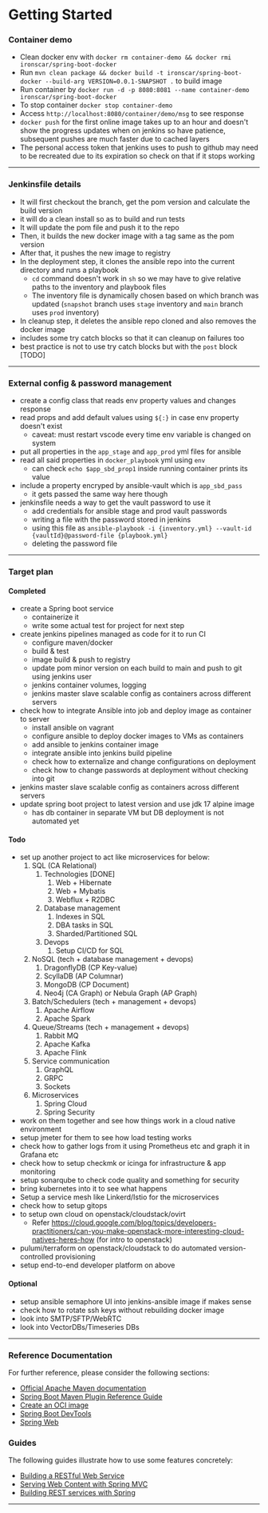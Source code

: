 # Getting Started

### Container demo
- Clean docker env with ```docker rm container-demo && docker rmi ironscar/spring-boot-docker```
- Run ```mvn clean package && docker build -t ironscar/spring-boot-docker --build-arg VERSION=0.0.1-SNAPSHOT .``` to build image
- Run container by ```docker run -d -p 8080:8081 --name container-demo ironscar/spring-boot-docker```
- To stop container ```docker stop container-demo```
- Access ```http://localhost:8080/container/demo/msg``` to see response
- ```docker push``` for the first online image takes up to an hour and doesn't show the progress updates when on jenkins so have patience, subsequent pushes are much faster due to cached layers
- The personal access token that jenkins uses to push to github may need to be recreated due to its expiration so check on that if it stops working

---

### Jenkinsfile details

- It will first checkout the branch, get the pom version and calculate the build version
- it will do a clean install so as to build and run tests
- It will update the pom file and push it to the repo
- Then, it builds the new docker image with a tag same as the pom version
- After that, it pushes the new image to registry
- In the deployment step, it clones the ansible repo into the current directory and runs a playbook
  - `cd` command doesn't work in `sh` so we may have to give relative paths to the inventory and playbook files
  - The inventory file is dynamically chosen based on which branch was updated (`snapshot` branch uses `stage` inventory and `main` branch uses `prod` inventory)
- In cleanup step, it deletes the ansible repo cloned and also removes the docker image
- includes some try catch blocks so that it can cleanup on failures too
- best practice is not to use try catch blocks but with the `post` block [TODO]

---

### External config & password management

- create a config class that reads env property values and changes response
- read props and add default values using `${:}` in case env property doesn't exist
  - caveat: must restart vscode every time env variable is changed on system
- put all properties in the `app_stage` and `app_prod` yml files for ansible
- read all said properties in `docker_playbook` yml using `env`
  - can check `echo $app_sbd_prop1` inside running container prints its value
- include a property encryped by ansible-vault which is `app_sbd_pass`
  - it gets passed the same way here though
- jenkinsfile needs a way to get the vault password to use it
  - add credentials for ansible stage and prod vault passwords
  - writing a file with the password stored in jenkins
  - using this file as `ansible-playbook -i {inventory.yml} --vault-id {vaultId}@password-file {playbook.yml}`
  - deleting the password file

---

### Target plan

#### Completed

- create a Spring boot service
	- containerize it
	- write some actual test for project for next step
- create jenkins pipelines managed as code for it to run CI
	- configure maven/docker
	- build & test
	- image build & push to registry
	- update pom minor version on each build to main and push to git using jenkins user
	- jenkins container volumes, logging
	- jenkins master slave scalable config as containers across different servers
- check how to integrate Ansible into job and deploy image as container to server
	- install ansible on vagrant
	- configure ansible to deploy docker images to VMs as containers
	- add ansible to jenkins container image
	- integrate ansible into jenkins build pipeline
	- check how to externalize and change configurations on deployment
	- check how to change passwords at deployment without checking into git
- jenkins master slave scalable config as containers across different servers
- update spring boot project to latest version and use jdk 17 alpine image
    - has db container in separate VM but DB deployment is not automated yet

#### Todo

- set up another project to act like microservices for below:
	1. SQL (CA Relational)
		1. Technologies [DONE]
			1. Web + Hibernate
			2. Web + Mybatis
			3. Webflux + R2DBC
		2. Database management
			1. Indexes in SQL
			2. DBA tasks in SQL
   			3. Sharded/Partitioned SQL
		3. Devops
			1. Setup CI/CD for SQL
	2. NoSQL (tech + database management + devops)
		1. DragonflyDB (CP Key-value)
		2. ScyllaDB (AP Columnar)
		3. MongoDB (CP Document)
		4. Neo4j (CA Graph) or Nebula Graph (AP Graph)
  	3. Batch/Schedulers (tech + management + devops)
  		1. Apache Airflow
  	 	2. Apache Spark
	5. Queue/Streams (tech + management + devops)
		1. Rabbit MQ
		2. Apache Kafka
  		3. Apache Flink
	6. Service communication
		1. GraphQL
		2. GRPC
		3. Sockets
	7. Microservices
		1. Spring Cloud
		2. Spring Security
- work on them together and see how things work in a cloud native environment
- setup jmeter for them to see how load testing works
- check how to gather logs from it using Prometheus etc and graph it in Grafana etc
- check how to setup checkmk or icinga for infrastructure & app monitoring
- setup sonarqube to check code quality and something for security
- bring kubernetes into it to see what happens
- Setup a service mesh like Linkerd/Istio for the microservices
- check how to setup gitops
- to setup own cloud on openstack/cloudstack/ovirt 
  - Refer https://cloud.google.com/blog/topics/developers-practitioners/can-you-make-openstack-more-interesting-cloud-natives-heres-how (for intro to openstack)
- pulumi/terraform on openstack/cloudstack to do automated version-controlled provisioning
- setup end-to-end developer platform on above

#### Optional

- setup ansible semaphore UI into jenkins-ansible image if makes sense
- check how to rotate ssh keys without rebuilding docker image
- look into SMTP/SFTP/WebRTC
- look into VectorDBs/Timeseries DBs

---

### Reference Documentation
For further reference, please consider the following sections:

* [Official Apache Maven documentation](https://maven.apache.org/guides/index.html)
* [Spring Boot Maven Plugin Reference Guide](https://docs.spring.io/spring-boot/docs/2.6.2/maven-plugin/reference/html/)
* [Create an OCI image](https://docs.spring.io/spring-boot/docs/2.6.2/maven-plugin/reference/html/#build-image)
* [Spring Boot DevTools](https://docs.spring.io/spring-boot/docs/2.6.2/reference/htmlsingle/#using-boot-devtools)
* [Spring Web](https://docs.spring.io/spring-boot/docs/2.6.2/reference/htmlsingle/#boot-features-developing-web-applications)

### Guides
The following guides illustrate how to use some features concretely:

* [Building a RESTful Web Service](https://spring.io/guides/gs/rest-service/)
* [Serving Web Content with Spring MVC](https://spring.io/guides/gs/serving-web-content/)
* [Building REST services with Spring](https://spring.io/guides/tutorials/bookmarks/)

---
